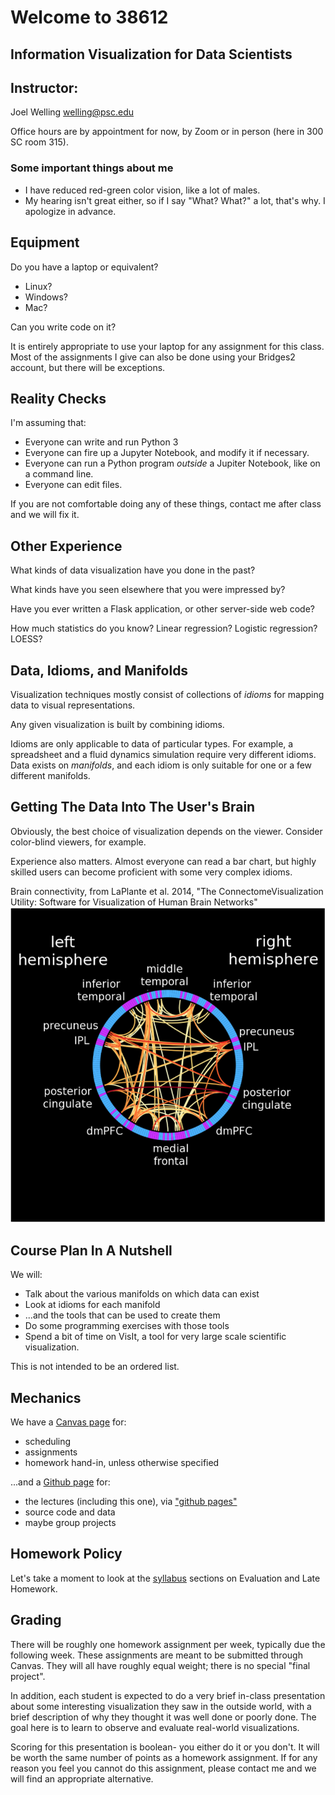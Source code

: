 # Welcome to 38612 #
## Information Visualization for Data Scientists ##



## Instructor: ##
Joel Welling
welling@psc.edu

Office hours are by appointment for now, by Zoom or in person (here in 300 SC room 315).


### Some important things about me ###

* I have reduced red-green color vision, like a lot of males.
* My hearing isn't great either, so if I say "What? What?" a lot, that's why.
I apologize in advance.



## Equipment ##
Do you have a laptop or equivalent?
* Linux?
* Windows?
* Mac?

Can you write code on it?

It is entirely appropriate to use your laptop for any assignment for this class.
Most of the assignments I give can also be done using your Bridges2 account, but
there will be exceptions.



## Reality Checks ##
I'm assuming that:
* Everyone can write and run Python 3
* Everyone can fire up a Jupyter Notebook, and modify it if
necessary.
* Everyone can run a Python program *outside* a Jupiter
Notebook, like on a command line.
* Everyone can edit files.

If you are not comfortable doing any of these things, contact me after
class and we will fix it.



## Other Experience ##

What kinds of data visualization have you done in the past?

What kinds have you seen elsewhere that you were impressed by?

Have you ever written a Flask application, or other server-side web code?

How much statistics do you know?  Linear regression? Logistic regression? LOESS?



## Data, Idioms, and Manifolds ##

Visualization techniques mostly consist of collections of *idioms* for
mapping data to visual representations.

Any given visualization is built by combining idioms.

Idioms are only applicable to data of particular types.  For example,
a spreadsheet and a fluid dynamics simulation require very different
idioms.  Data exists on *manifolds*, and each idiom is only suitable
for one or a few different manifolds.



## Getting The Data Into The User's Brain ##

Obviously, the best choice of visualization depends on the viewer.
Consider color-blind viewers, for example.

Experience also matters.  Almost everyone can read a bar chart, but
highly skilled users can become proficient with some very complex
idioms.


<span class=tinytext>Brain connectivity, from LaPlante et al. 2014, "The ConnectomeVisualization 
Utility: Software for Visualization of Human Brain Networks"</span>
<span class='image60'>
![Part of Fig. 5 of doi:10.1371/journal.pone.0113838.g005](images/10.1371_journal.pone.0113838_fig_5.png)
</span>



## Course Plan In A Nutshell ##

We will:
* Talk about the various manifolds on which data can exist
* Look at idioms for each manifold
* ...and the tools that can be used to create them
* Do some programming exercises with those tools
* Spend a bit of time on VisIt, a tool for very large scale
scientific visualization.


This is not intended to be an ordered list.



## Mechanics ##

We have a <a href="https://canvas.cmu.edu/courses/26411/pages/course-intro?module_item_id=4978482" target="_blank">Canvas page</a> for:
* scheduling
* assignments
* homework hand-in, unless otherwise specified

...and a <a href="https://github.com/jswelling/CMU-MS-DAS-Vis-S23" target="_blank">Github page</a> for:
* the lectures (including this one), via <a href="https://jswelling.github.io/CMU-MS-DAS-Vis-S22/" target="_blank">"github pages"</a>
* source code and data
* maybe group projects



## Homework Policy ##

Let's take a moment to look at the [syllabus](https://canvas.cmu.edu/courses/26411/assignments/syllabus) sections on Evaluation and Late Homework.



## Grading ##

There will be roughly one homework assignment per week, typically due the following week.
These assignments are meant to be submitted through Canvas.  They will all have roughly equal weight; there is no special "final project".


In addition, each student is expected to do a very brief in-class presentation about some interesting visualization they saw in the
outside world, with a brief description of why they thought it was well done or poorly done.  The goal here is to learn to observe
and evaluate real-world visualizations.


Scoring for this presentation is boolean- you either do it or you
don't.  It will be worth the same number of points as a homework
assignment.  If for any reason you feel you cannot do this assignment,
please contact me and we will find an appropriate alternative.